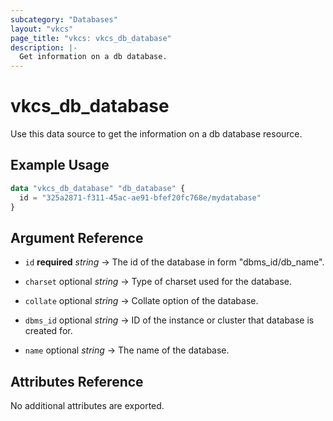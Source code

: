 ```yaml
---
subcategory: "Databases"
layout: "vkcs"
page_title: "vkcs: vkcs_db_database"
description: |-
  Get information on a db database.
---
```


# vkcs_db_database

Use this data source to get the information on a db database resource.

## Example Usage

```terraform
data "vkcs_db_database" "db_database" {
  id = "325a2871-f311-45ac-ae91-bfef20fc768e/mydatabase"
}
```

## Argument Reference
- `id` **required** *string* &rarr;  The id of the database in form "dbms_id/db_name".

- `charset` optional *string* &rarr;  Type of charset used for the database.

- `collate` optional *string* &rarr;  Collate option of the database.

- `dbms_id` optional *string* &rarr;  ID of the instance or cluster that database is created for.

- `name` optional *string* &rarr;  The name of the database.


## Attributes Reference
No additional attributes are exported.


